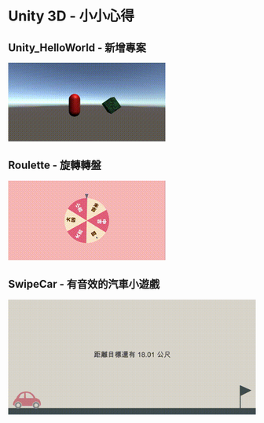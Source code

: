 # Unity 3D - 小小心得

## Unity_HelloWorld - 新增專案
![Unity_HelloWorld - 新增專案](./_Gif_/Unity_HelloWorld.gif)

## Roulette - 旋轉轉盤
![Roulette - 旋轉轉盤](./_Gif_/Roulette.gif)

## SwipeCar - 有音效的汽車小遊戲
![SwipeCar - 有音效的汽車小遊戲](./_Gif_/SwipeCar.gif)
